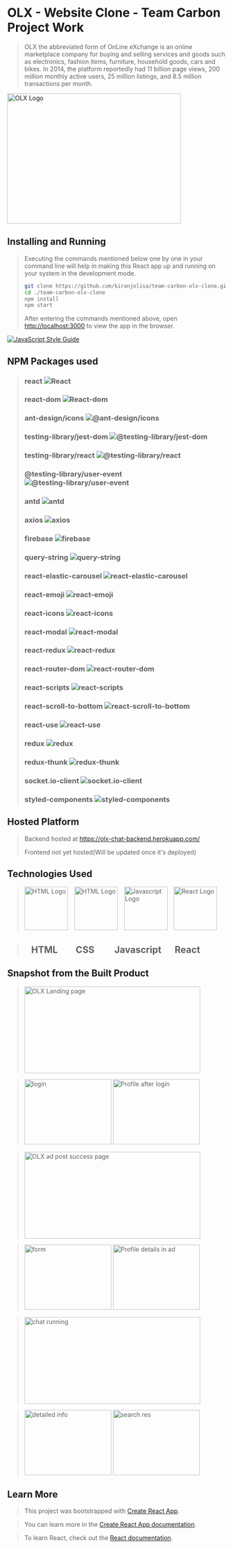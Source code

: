 # OLX - Website Clone - Team Carbon Project Work
> OLX the abbreviated form of OnLine eXchange is an online marketplace company for buying and selling services and goods such as electronics, fashion items, furniture, household goods, cars and bikes. In 2014, the platform reportedly had 11 billion page views, 200 million monthly active users, 25 million listings, and 8.5 million transactions per month.

<img src="https://upload.wikimedia.org/wikipedia/commons/9/91/Logotyp_OLX_.png" width="400" height="300"  alt = "OLX Logo"/>

## Installing and Running
> Executing the commands mentioned below one by one in your command line will help in making this React app up and running on your system in the development mode.
> 
> ```bash
> git clone https://github.com/kiranjolisa/team-carbon-olx-clone.git
> cd ./team-carbon-olx-clone
> npm install
> npm start
> ```
> After entering the commands mentioned above, open [http://localhost:3000](http://localhost:3000) to view the app in the browser.

[![JavaScript Style Guide](https://img.shields.io/badge/code_style-standard-brightgreen.svg)](https://standardjs.com)

## NPM Packages used 
> ### react ![React](https://img.shields.io/npm/v/react.svg)
> ### react-dom ![React-dom](https://img.shields.io/npm/v/react-dom.svg)
> ### ant-design/icons ![@ant-design/icons](https://img.shields.io/npm/v/@ant-design/icons.svg)
> ### testing-library/jest-dom ![@testing-library/jest-dom](https://img.shields.io/npm/v/@testing-library/jest-dom.svg)
> ### testing-library/react ![@testing-library/react](https://img.shields.io/npm/v/@testing-library/react.svg)
> ### @testing-library/user-event ![@testing-library/user-event](https://img.shields.io/npm/v/@testing-library/user-event.svg)
> ### antd ![antd](https://img.shields.io/npm/v/antd.svg)
> ### axios ![axios](https://img.shields.io/npm/v/axios.svg)
> ### firebase ![firebase](https://img.shields.io/npm/v/firebase.svg)
> ### query-string ![query-string](https://img.shields.io/npm/v/query-string.svg)
> ### react-elastic-carousel ![react-elastic-carousel](https://img.shields.io/npm/v/react-elastic-carousel.svg)
> ### react-emoji ![react-emoji](https://img.shields.io/npm/v/react-emoji.svg)
> ### react-icons ![react-icons](https://img.shields.io/npm/v/react-icons.svg)
> ### react-modal ![react-modal](https://img.shields.io/npm/v/react-modal.svg)
> ### react-redux ![react-redux](https://img.shields.io/npm/v/react-redux.svg)
> ### react-router-dom ![react-router-dom](https://img.shields.io/npm/v/react-router-dom.svg)
> ### react-scripts ![react-scripts](https://img.shields.io/npm/v/react-scripts.svg)
> ### react-scroll-to-bottom ![react-scroll-to-bottom](https://img.shields.io/npm/v/react-scroll-to-bottom.svg)
> ### react-use ![react-use](https://img.shields.io/npm/v/react-use.svg)
> ### redux ![redux](https://img.shields.io/npm/v/redux.svg)
> ### redux-thunk ![redux-thunk](https://img.shields.io/npm/v/redux-thunk.svg)
> ### socket.io-client ![socket.io-client](https://img.shields.io/npm/v/socket.io-client.svg)
> ### styled-components ![styled-components](https://img.shields.io/npm/v/styled-components.svg)

## Hosted Platform
> Backend hosted at https://olx-chat-backend.herokuapp.com/
> 
> Frontend not yet hosted(Will be updated once it's deployed)

## Technologies Used
> <img src = "https://i.stack.imgur.com/PgcSR.png" width = "100" height = "100" alt = "HTML Logo"/>
> &ensp; <img src = "https://upload.wikimedia.org/wikipedia/commons/thumb/d/d5/CSS3_logo_and_wordmark.svg/1200px-CSS3_logo_and_wordmark.svg.png" width = "100" height = "100" alt ="HTML Logo"/>
> &ensp; <img src = "https://cdn.iconscout.com/icon/free/png-256/javascript-2752148-2284965.png" width = "100" height = "100" alt = "Javascript Logo">
> &ensp; <img src = "https://seeklogo.net/wp-content/uploads/2020/09/react-logo-512x512.png" width = "100" height = "100"alt ="React Logo" />

> ## &ensp; HTML &emsp; &ensp;CSS &emsp; &ensp; Javascript &emsp; React

## Snapshot from the Built Product
> <img src="https://firebasestorage.googleapis.com/v0/b/olx-clone-image-store.appspot.com/o/readmeImgs%2FLandingPage.png?alt=media&token=109e46f7-8748-483e-9edb-043042cabf12" width="405" height="200"  alt = "OLX Landing page"/>

> <img src="https://firebasestorage.googleapis.com/v0/b/olx-clone-image-store.appspot.com/o/readmeImgs%2FloginPage.png?alt=media&token=57200643-27fb-4123-a365-e64694baefca" width="200" height="150"  alt = "login"/>
> <img src="https://firebasestorage.googleapis.com/v0/b/olx-clone-image-store.appspot.com/o/readmeImgs%2FporfileAfterLogin.png?alt=media&token=392ec81f-907d-4327-9e67-3c621c4998be" width="200" height="150"  alt = "Profile after login"/>

> <img src="https://firebasestorage.googleapis.com/v0/b/olx-clone-image-store.appspot.com/o/readmeImgs%2FadPostSuccess.png?alt=media&token=34302370-b300-446b-b507-b433129e9de3" width="405" height="200"  alt = "OLX ad post success page"/>

> <img src="https://firebasestorage.googleapis.com/v0/b/olx-clone-image-store.appspot.com/o/readmeImgs%2FadPost.png?alt=media&token=ecb23809-3222-4396-ac5c-3a3921fea50b" width="200" height="150"  alt = "form"/>
> <img src="https://firebasestorage.googleapis.com/v0/b/olx-clone-image-store.appspot.com/o/readmeImgs%2FadPostUserInfo.png?alt=media&token=b9cf631e-7b14-4c6a-9bb0-be0b3d61bdff" width="200" height="150"  alt = "Profile details in ad"/>

> <img src="https://firebasestorage.googleapis.com/v0/b/olx-clone-image-store.appspot.com/o/readmeImgs%2FchatFeatureRunning.png?alt=media&token=e106e448-5da5-4321-a130-a205d7544b6e" width="405" height="200"  alt = "chat running"/>

> <img src="https://firebasestorage.googleapis.com/v0/b/olx-clone-image-store.appspot.com/o/readmeImgs%2FdetailedInfo.png?alt=media&token=cfde81fd-a0c8-4db9-9e15-24f5723033ed" width="200" height="150"  alt = "detailed info"/>
> <img src="https://firebasestorage.googleapis.com/v0/b/olx-clone-image-store.appspot.com/o/readmeImgs%2FsearchResults.png?alt=media&token=7a2681cb-eea2-402a-872c-859291a1baa4" width="200" height="150"  alt = "search res"/>

## Learn More

> This project was bootstrapped with [Create React App](https://github.com/facebook/create-react-app).

> You can learn more in the [Create React App documentation](https://facebook.github.io/create-react-app/docs/getting-started).

> To learn React, check out the [React documentation](https://reactjs.org/).

